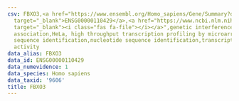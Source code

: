 ```yaml
---
csv: FBXO3,<a href="https://www.ensembl.org/Homo_sapiens/Gene/Summary?db=core;g=ENSG00000110429"
  target="_blank">ENSG00000110429</a>,<a href="https://www.ncbi.nlm.nih.gov/pubmed/17216044"
  target="_blank"><i class="fas fa-file"></i></a>",genetic interference,functional
  association,HeLa, high throughput transcription profiling by microarray,nucleotide
  sequence identification,nucleotide sequence identification,transcriptional regulation,down-regulates
  activity
data_alias: FBXO3
data_id: ENSG00000110429
data_numevidence: 1
data_species: Homo sapiens
data_taxid: '9606'
title: FBXO3
---
```

